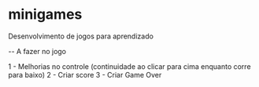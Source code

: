 # minigames
Desenvolvimento de jogos para aprendizado


-- A fazer no jogo

1 - Melhorias no controle (continuidade ao clicar para cima enquanto corre para baixo)
2 - Criar score 
3 - Criar Game Over
